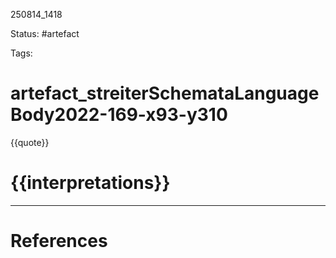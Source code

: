 250814_1418

Status: #artefact

Tags:
# artefact_streiterSchemataLanguageBody2022-169-x93-y310

{{quote}}

# {{interpretations}}

---
# References




